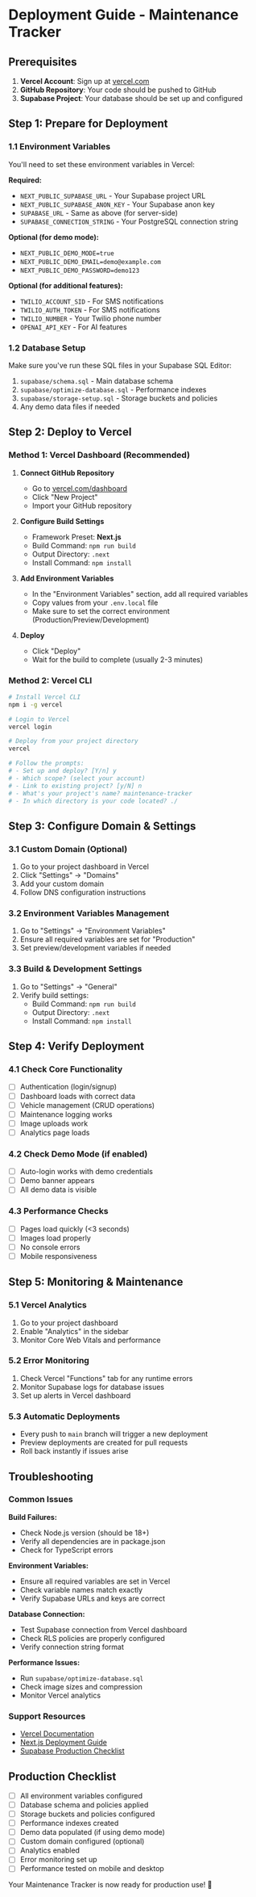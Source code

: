 # Deployment Guide - Maintenance Tracker

## Prerequisites

1. **Vercel Account**: Sign up at [vercel.com](https://vercel.com)
2. **GitHub Repository**: Your code should be pushed to GitHub
3. **Supabase Project**: Your database should be set up and configured

## Step 1: Prepare for Deployment

### 1.1 Environment Variables
You'll need to set these environment variables in Vercel:

**Required:**
- `NEXT_PUBLIC_SUPABASE_URL` - Your Supabase project URL
- `NEXT_PUBLIC_SUPABASE_ANON_KEY` - Your Supabase anon key
- `SUPABASE_URL` - Same as above (for server-side)
- `SUPABASE_CONNECTION_STRING` - Your PostgreSQL connection string

**Optional (for demo mode):**
- `NEXT_PUBLIC_DEMO_MODE=true`
- `NEXT_PUBLIC_DEMO_EMAIL=demo@example.com`
- `NEXT_PUBLIC_DEMO_PASSWORD=demo123`

**Optional (for additional features):**
- `TWILIO_ACCOUNT_SID` - For SMS notifications
- `TWILIO_AUTH_TOKEN` - For SMS notifications
- `TWILIO_NUMBER` - Your Twilio phone number
- `OPENAI_API_KEY` - For AI features

### 1.2 Database Setup
Make sure you've run these SQL files in your Supabase SQL Editor:
1. `supabase/schema.sql` - Main database schema
2. `supabase/optimize-database.sql` - Performance indexes
3. `supabase/storage-setup.sql` - Storage buckets and policies
4. Any demo data files if needed

## Step 2: Deploy to Vercel

### Method 1: Vercel Dashboard (Recommended)

1. **Connect GitHub Repository**
   - Go to [vercel.com/dashboard](https://vercel.com/dashboard)
   - Click "New Project"
   - Import your GitHub repository

2. **Configure Build Settings**
   - Framework Preset: **Next.js**
   - Build Command: `npm run build`
   - Output Directory: `.next`
   - Install Command: `npm install`

3. **Add Environment Variables**
   - In the "Environment Variables" section, add all required variables
   - Copy values from your `.env.local` file
   - Make sure to set the correct environment (Production/Preview/Development)

4. **Deploy**
   - Click "Deploy"
   - Wait for the build to complete (usually 2-3 minutes)

### Method 2: Vercel CLI

```bash
# Install Vercel CLI
npm i -g vercel

# Login to Vercel
vercel login

# Deploy from your project directory
vercel

# Follow the prompts:
# - Set up and deploy? [Y/n] y
# - Which scope? (select your account)
# - Link to existing project? [y/N] n
# - What's your project's name? maintenance-tracker
# - In which directory is your code located? ./
```

## Step 3: Configure Domain & Settings

### 3.1 Custom Domain (Optional)
1. Go to your project dashboard in Vercel
2. Click "Settings" → "Domains"
3. Add your custom domain
4. Follow DNS configuration instructions

### 3.2 Environment Variables Management
1. Go to "Settings" → "Environment Variables"
2. Ensure all required variables are set for "Production"
3. Set preview/development variables if needed

### 3.3 Build & Development Settings
1. Go to "Settings" → "General"
2. Verify build settings:
   - Build Command: `npm run build`
   - Output Directory: `.next`
   - Install Command: `npm install`

## Step 4: Verify Deployment

### 4.1 Check Core Functionality
- [ ] Authentication (login/signup)
- [ ] Dashboard loads with correct data
- [ ] Vehicle management (CRUD operations)
- [ ] Maintenance logging works
- [ ] Image uploads work
- [ ] Analytics page loads

### 4.2 Check Demo Mode (if enabled)
- [ ] Auto-login works with demo credentials
- [ ] Demo banner appears
- [ ] All demo data is visible

### 4.3 Performance Checks
- [ ] Pages load quickly (<3 seconds)
- [ ] Images load properly
- [ ] No console errors
- [ ] Mobile responsiveness

## Step 5: Monitoring & Maintenance

### 5.1 Vercel Analytics
1. Go to your project dashboard
2. Enable "Analytics" in the sidebar
3. Monitor Core Web Vitals and performance

### 5.2 Error Monitoring
1. Check Vercel "Functions" tab for any runtime errors
2. Monitor Supabase logs for database issues
3. Set up alerts in Vercel dashboard

### 5.3 Automatic Deployments
- Every push to `main` branch will trigger a new deployment
- Preview deployments are created for pull requests
- Roll back instantly if issues arise

## Troubleshooting

### Common Issues

**Build Failures:**
- Check Node.js version (should be 18+)
- Verify all dependencies are in package.json
- Check for TypeScript errors

**Environment Variables:**
- Ensure all required variables are set in Vercel
- Check variable names match exactly
- Verify Supabase URLs and keys are correct

**Database Connection:**
- Test Supabase connection from Vercel dashboard
- Check RLS policies are properly configured
- Verify connection string format

**Performance Issues:**
- Run `supabase/optimize-database.sql`
- Check image sizes and compression
- Monitor Vercel analytics

### Support Resources

- [Vercel Documentation](https://vercel.com/docs)
- [Next.js Deployment Guide](https://nextjs.org/docs/deployment)
- [Supabase Production Checklist](https://supabase.com/docs/guides/platform/going-into-prod)

## Production Checklist

- [ ] All environment variables configured
- [ ] Database schema and policies applied
- [ ] Storage buckets and policies configured
- [ ] Performance indexes created
- [ ] Demo data populated (if using demo mode)
- [ ] Custom domain configured (optional)
- [ ] Analytics enabled
- [ ] Error monitoring set up
- [ ] Performance tested on mobile and desktop

Your Maintenance Tracker is now ready for production use! 🚀